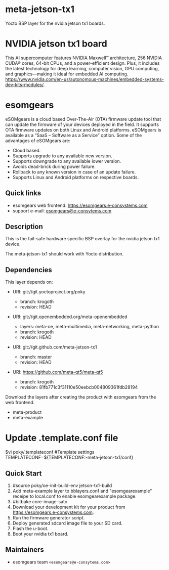 # meta-jetson-tx1

Yocto BSP layer for the nvidia jetson tx1 boards.

# NVIDIA jetson tx1 board

This AI supercomputer features NVIDIA Maxwell™ architecture, 256 NVIDIA CUDA® cores, 64-bit CPUs, and a power-efficient design. 
Plus, it includes the latest technology for deep learning, computer vision, GPU computing, and graphics—making it ideal for embedded
AI computing.
<https://www.nvidia.com/en-us/autonomous-machines/embedded-systems-dev-kits-modules/>.

# esomgears
eSOMgears is a cloud based Over-The-Air (OTA) firmware update tool that can update the firmware of your devices deployed in the field. 
It supports OTA firmware updates on both Linux and Android platforms. eSOMgears is available as a “SaaS – Software as a Service” option. 
Some of the advantages of eSOMgears are:

* Cloud based.
* Supports upgrade to any available new version.
* Supports downgrade to any available lower version.
* Avoids dead-brick during power failure.
* Rollback to any known version in case of an update failure.
* Supports Linux and Android platforms on respective boards.

## Quick links

* esomgears web frontend:  <https://esomgears.e-consystems.com>
* support e-mail: esomgears@e-consytems.com

## Description

This is the fail-safe hardware specific BSP overlay for the nvidia jetson tx1 device.

The meta-jetson-tx1 should work with Yocto distribution.

## Dependencies

This layer depends on:

* URI: git://git.yoctoproject.org/poky
  * branch: krogoth
  * revision: HEAD

* URI: git://git.openembedded.org/meta-openembedded
  * layers: meta-oe, meta-multimedia, meta-networking, meta-python
  * branch: krogoth
  * revision: HEAD

* URI: git://git.github.com/meta-jetson-tx1
  * branch: master
  * revision: HEAD

* URI: https://github.com/meta-qt5/meta-qt5
  * branch: krogoth
  * revision: 81fb771c3f31110e50eebcb004809361fdb28194

Download the layers after creating the product with esomgears from the web frontend.
* meta-product
* meta-example

# Update .template.conf file

 $vi poky/.templateconf
 #Template settings
 TEMPLATECONF=${TEMPLATECONF:-meta-jetson-tx1/conf}


## Quick Start

1. #source poky/oe-init-build-env jetson-tx1-build
2. Add meta-example layer to bblayers.conf and "esomgearexample" receipe to local.conf to enable esomgearexample package.
3. #bitbake core-image-sato
5. Download your development kit for your product from <https://esomgears.e-consystems.com>.
6. Run the firmware generator script.
7. Deploy generated sdcard image file to your SD card.
8. Flash the u-boot.
9. Boot your nvidia tx1 board.

## Maintainers

* esomgears team `<esomgears@e-consytems.com>`


